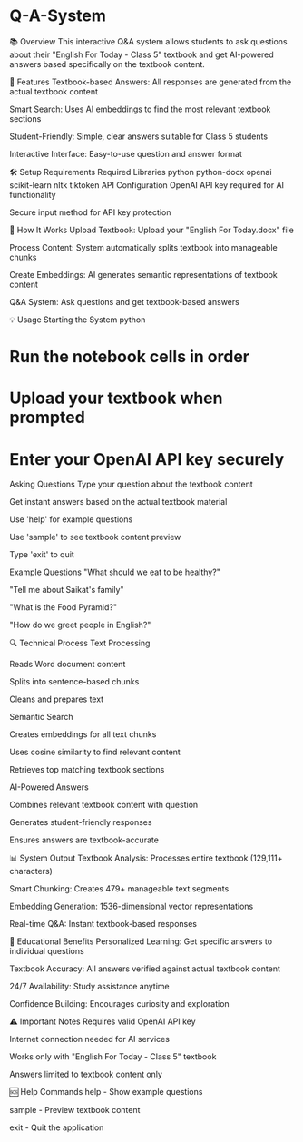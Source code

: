 # Q-A-System
📚 Overview
This interactive Q&A system allows students to ask questions about their "English For Today - Class 5" textbook and get AI-powered answers based specifically on the textbook content.

🚀 Features
Textbook-based Answers: All responses are generated from the actual textbook content

Smart Search: Uses AI embeddings to find the most relevant textbook sections

Student-Friendly: Simple, clear answers suitable for Class 5 students

Interactive Interface: Easy-to-use question and answer format

🛠️ Setup Requirements
Required Libraries
python
python-docx
openai
scikit-learn
nltk
tiktoken
API Configuration
OpenAI API key required for AI functionality

Secure input method for API key protection

📖 How It Works
Upload Textbook: Upload your "English For Today.docx" file

Process Content: System automatically splits textbook into manageable chunks

Create Embeddings: AI generates semantic representations of textbook content

Q&A System: Ask questions and get textbook-based answers

💡 Usage
Starting the System
python
# Run the notebook cells in order
# Upload your textbook when prompted
# Enter your OpenAI API key securely
Asking Questions
Type your question about the textbook content

Get instant answers based on the actual textbook material

Use 'help' for example questions

Use 'sample' to see textbook content preview

Type 'exit' to quit

Example Questions
"What should we eat to be healthy?"

"Tell me about Saikat's family"

"What is the Food Pyramid?"

"How do we greet people in English?"

🔍 Technical Process
Text Processing

Reads Word document content

Splits into sentence-based chunks

Cleans and prepares text

Semantic Search

Creates embeddings for all text chunks

Uses cosine similarity to find relevant content

Retrieves top matching textbook sections

AI-Powered Answers

Combines relevant textbook content with question

Generates student-friendly responses

Ensures answers are textbook-accurate

📊 System Output
Textbook Analysis: Processes entire textbook (129,111+ characters)

Smart Chunking: Creates 479+ manageable text segments

Embedding Generation: 1536-dimensional vector representations

Real-time Q&A: Instant textbook-based responses

🎯 Educational Benefits
Personalized Learning: Get specific answers to individual questions

Textbook Accuracy: All answers verified against actual textbook content

24/7 Availability: Study assistance anytime

Confidence Building: Encourages curiosity and exploration

⚠️ Important Notes
Requires valid OpenAI API key

Internet connection needed for AI services

Works only with "English For Today - Class 5" textbook

Answers limited to textbook content only

🆘 Help Commands
help - Show example questions

sample - Preview textbook content

exit - Quit the application

